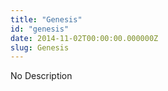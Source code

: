 ```yaml
---
title: "Genesis"
id: "genesis"
date: 2014-11-02T00:00:00.000000Z
slug: Genesis
---
```


No Description
